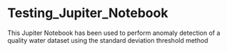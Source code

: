 # Testing_Jupiter_Notebook
This Jupiter Notebook has been used to perform anomaly detection of a quality water dataset using the standard deviation threshold method
